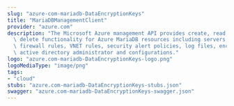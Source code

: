 ```yaml
---
slug: "azure-com-mariadb-DataEncryptionKeys"
title: "MariaDBManagementClient"
provider: "azure.com"
description: "The Microsoft Azure management API provides create, read, update, and\
  \ delete functionality for Azure MariaDB resources including servers, databases,\
  \ firewall rules, VNET rules, security alert policies, log files, encryption keys,\
  \ active directory administrator and configurations."
logo: "azure.com-mariadb-DataEncryptionKeys-logo.png"
logoMediaType: "image/png"
tags:
- "cloud"
stubs: "azure.com-mariadb-DataEncryptionKeys-stubs.json"
swagger: "azure.com-mariadb-DataEncryptionKeys-swagger.json"
---
```

